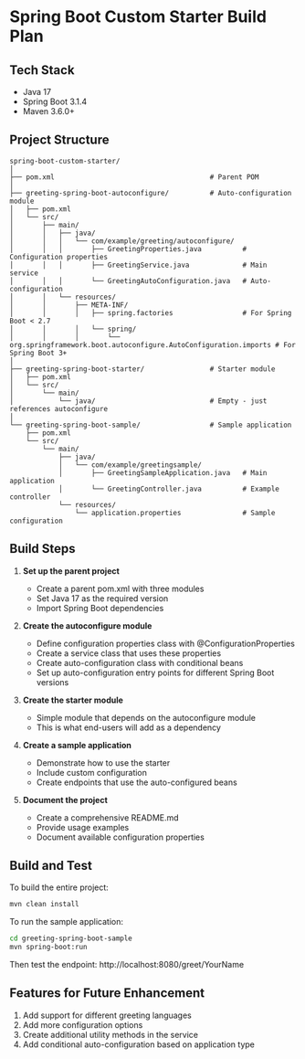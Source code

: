 # Spring Boot Custom Starter Build Plan

## Tech Stack
- Java 17
- Spring Boot 3.1.4
- Maven 3.6.0+

## Project Structure

```
spring-boot-custom-starter/
│
├── pom.xml                                      # Parent POM
│
├── greeting-spring-boot-autoconfigure/          # Auto-configuration module
│   ├── pom.xml
│   └── src/
│       ├── main/
│       │   ├── java/
│       │   │   └── com/example/greeting/autoconfigure/
│       │   │       ├── GreetingProperties.java          # Configuration properties
│       │   │       ├── GreetingService.java             # Main service
│       │   │       └── GreetingAutoConfiguration.java   # Auto-configuration
│       │   └── resources/
│       │       ├── META-INF/
│       │       │   ├── spring.factories                 # For Spring Boot < 2.7
│       │       │   └── spring/
│       │       │       └── org.springframework.boot.autoconfigure.AutoConfiguration.imports # For Spring Boot 3+
│
├── greeting-spring-boot-starter/                # Starter module
│   ├── pom.xml
│   └── src/
│       └── main/
│           └── java/                            # Empty - just references autoconfigure
│
└── greeting-spring-boot-sample/                 # Sample application
    ├── pom.xml
    └── src/
        └── main/
            ├── java/
            │   └── com/example/greetingsample/
            │       ├── GreetingSampleApplication.java   # Main application
            │       └── GreetingController.java          # Example controller
            └── resources/
                └── application.properties               # Sample configuration
```

## Build Steps

1. **Set up the parent project**
   - Create a parent pom.xml with three modules
   - Set Java 17 as the required version
   - Import Spring Boot dependencies

2. **Create the autoconfigure module**
   - Define configuration properties class with @ConfigurationProperties
   - Create a service class that uses these properties
   - Create auto-configuration class with conditional beans
   - Set up auto-configuration entry points for different Spring Boot versions

3. **Create the starter module**
   - Simple module that depends on the autoconfigure module
   - This is what end-users will add as a dependency

4. **Create a sample application**
   - Demonstrate how to use the starter
   - Include custom configuration
   - Create endpoints that use the auto-configured beans

5. **Document the project**
   - Create a comprehensive README.md
   - Provide usage examples
   - Document available configuration properties

## Build and Test

To build the entire project:
```bash
mvn clean install
```

To run the sample application:
```bash
cd greeting-spring-boot-sample
mvn spring-boot:run
```

Then test the endpoint: http://localhost:8080/greet/YourName

## Features for Future Enhancement

1. Add support for different greeting languages
2. Add more configuration options
3. Create additional utility methods in the service
4. Add conditional auto-configuration based on application type 